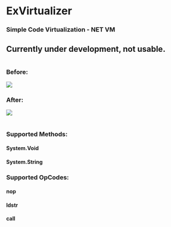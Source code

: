# ExVirtualizer 
### Simple Code Virtualization - NET VM
## Currently under development, not usable.

#
### Before:
![](https://cdn.discordapp.com/attachments/1139982456204841003/1179802912583589979/before.png)

### After:
![](https://cdn.discordapp.com/attachments/1139982456204841003/1179804320481423400/after.png)

#

### Supported Methods:
#### System.Void
#### System.String

### Supported OpCodes:
#### nop
#### ldstr
#### call
